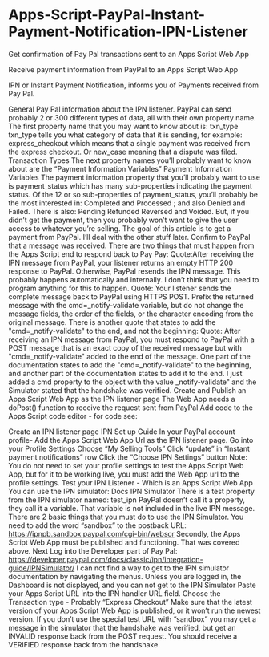 # Apps-Script-PayPal-Instant-Payment-Notification-IPN-Listener
Get confirmation of Pay Pal transactions sent to an Apps Script Web App

Receive payment information from PayPal to an Apps Script Web App
 
IPN or Instant Payment Notification, informs you of Payments received from Pay Pal.
 
General Pay Pal information about the IPN listener.
PayPal can send probably 2 or 300 different types of data, all with their own property name.
The first property name that you may want to know about is: txn_type
txn_type tells you what category of data that it is sending, for example: express_checkout which means that a single payment was received from the express checkout.  Or new_case meaning that a dispute was filed.  Transaction Types
The next property names you’ll probably want to know about are the “Payment Information Variables”  Payment Information Variables
The payment information property that you’ll probably want to use is payment_status  which has many sub-properties indicating the payment status.  Of the 12 or so sub-properties of payment_status, you’ll probably be the most interested in:  Completed and Processed ; and also Denied and Failed.  There is also:  Pending Refunded Reversed and Voided.  But, if you didn’t get the payment, then you probably won’t want to give the user access to whatever you’re selling.  The goal of this article is to get a payment from PayPal.  I’ll deal with the other stuff later.
Confirm to PayPal that a message was received.
There are two things that must happen from the Apps Script end to respond back to Pay Pay:
Quote:After receiving the IPN message from PayPal, your listener returns an empty HTTP 200 response to PayPal. Otherwise, PayPal resends the IPN message.  This probably happens automatically and internally.  I don’t think that you need to program anything for this to happen.
Quote: Your listener sends the complete message back to PayPal using HTTPS POST.  Prefix the returned message with the cmd=_notify-validate variable, but do not change the message fields, the order of the fields, or the character encoding from the original message.
There is another quote that states to add the "cmd=_notify-validate" to the end, and not the beginning:  Quote:  After receiving an IPN message from PayPal, you must respond to PayPal with a POST message that is an exact copy of the received message but with "cmd=_notify-validate" added to the end of the message.  One part of the documentation states to add the "cmd=_notify-validate" to the beginning, and another part of the documentation states to add it to the end.  I just added a cmd property to the object with the value _notify-validate" and the Simulator stated that the handshake was verified.
Create and Publish an Apps Script Web App as the IPN listener page
The Web App needs a doPost() function to receive the request sent from PayPal
Add code to the Apps Script code editor - for code see:
 
Create an IPN listener page
IPN Set up Guide
In your PayPal account profile- Add the Apps Script Web App Url as the IPN listener page.
Go into your Profile Settings
Choose “My Selling Tools”
Click “update” in “Instant payment notifications” row
Click the “Choose IPN Settings” button
Note:  You do not need to set your profile settings to test the Apps Script Web App, but for it to be working live, you must add the Web App url to the profile settings.
Test your IPN Listener - Which is an Apps Script Web App
You can use the IPN simulator: Docs IPN Simulator
There is a test property from the IPN simulator named: test_ipn  PayPal doesn’t call it a property, they call it a variable.  That variable is not included in the live IPN message.
There are 2 basic things that you must do to use the IPN Simulator.  You need to add the word “sandbox” to the postback URL: https://ipnpb.sandbox.paypal.com/cgi-bin/webscr
Secondly, the Apps Script Web App must be published and functioning.  That was covered above.
Next Log into the Developer part of Pay Pal:  https://developer.paypal.com/docs/classic/ipn/integration-guide/IPNSimulator/  I can not find a way to get to the IPN simulator documentation by navigating the menus.  Unless you are logged in, the Dashboard is not displayed, and you can not get to the IPN Simulator
Paste your Apps Script URL into the IPN handler URL field.
Choose the Transaction type - Probably “Express Checkout”
Make sure that the latest version of your Apps Script Web App is published, or it won’t run the newest version.
If you don’t use the special test URL with “sandbox” you may get a message in the simulator that the handshake was verified, but get an INVALID response back from the POST request.
You should receive a VERIFIED response back from the handshake.
 
 
 
 
 
 
